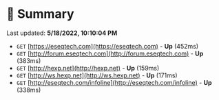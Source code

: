 # 📖 Summary
Last updated: **5/18/2022, 10:10:04 PM**

- `GET` [https://eseqtech.com](https://eseqtech.com) - **Up** (452ms)
- `GET` [http://forum.eseqtech.com](http://forum.eseqtech.com) - **Up** (383ms)
- `GET` [http://hexp.net](http://hexp.net) - **Up** (159ms)
- `GET` [http://ws.hexp.net](http://ws.hexp.net) - **Up** (171ms)
- `GET` [http://eseqtech.com/infoline](http://eseqtech.com/infoline) - **Up** (338ms)
